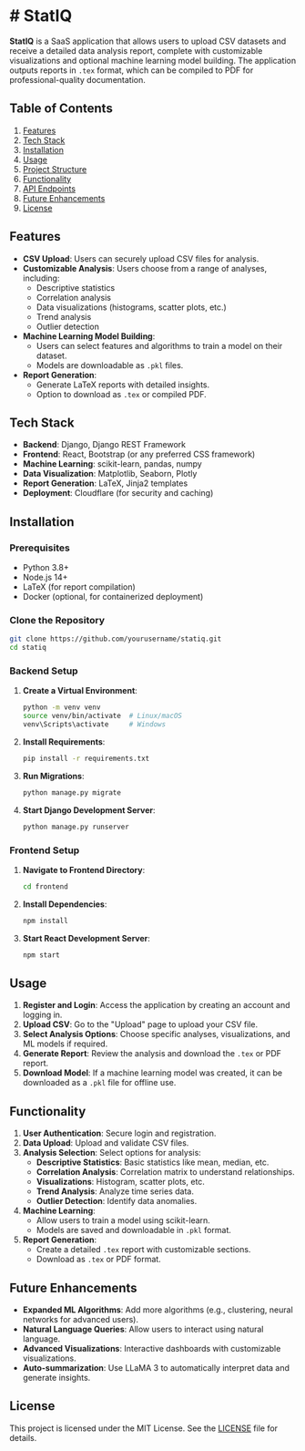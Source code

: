 # # StatIQ

**StatIQ** is a SaaS application that allows users to upload CSV datasets and receive a detailed data analysis report, complete with customizable visualizations and optional machine learning model building. The application outputs reports in `.tex` format, which can be compiled to PDF for professional-quality documentation.

## Table of Contents

1. [Features](#features)
2. [Tech Stack](#tech-stack)
3. [Installation](#installation)
4. [Usage](#usage)
5. [Project Structure](#project-structure)
6. [Functionality](#functionality)
7. [API Endpoints](#api-endpoints)
8. [Future Enhancements](#future-enhancements)
9. [License](#license)

## Features

- **CSV Upload**: Users can securely upload CSV files for analysis.
- **Customizable Analysis**: Users choose from a range of analyses, including:
  - Descriptive statistics
  - Correlation analysis
  - Data visualizations (histograms, scatter plots, etc.)
  - Trend analysis
  - Outlier detection
- **Machine Learning Model Building**:
  - Users can select features and algorithms to train a model on their dataset.
  - Models are downloadable as `.pkl` files.
- **Report Generation**:
  - Generate LaTeX reports with detailed insights.
  - Option to download as `.tex` or compiled PDF.
  
## Tech Stack

- **Backend**: Django, Django REST Framework
- **Frontend**: React, Bootstrap (or any preferred CSS framework)
- **Machine Learning**: scikit-learn, pandas, numpy
- **Data Visualization**: Matplotlib, Seaborn, Plotly
- **Report Generation**: LaTeX, Jinja2 templates
- **Deployment**: Cloudflare (for security and caching)

## Installation

### Prerequisites
- Python 3.8+
- Node.js 14+
- LaTeX (for report compilation)
- Docker (optional, for containerized deployment)

### Clone the Repository
```bash
git clone https://github.com/yourusername/statiq.git
cd statiq
```

### Backend Setup

1. **Create a Virtual Environment**:
   ```bash
   python -m venv venv
   source venv/bin/activate  # Linux/macOS
   venv\Scripts\activate     # Windows
   ```

2. **Install Requirements**:
   ```bash
   pip install -r requirements.txt
   ```

3. **Run Migrations**:
   ```bash
   python manage.py migrate
   ```

4. **Start Django Development Server**:
   ```bash
   python manage.py runserver
   ```

### Frontend Setup

1. **Navigate to Frontend Directory**:
   ```bash
   cd frontend
   ```

2. **Install Dependencies**:
   ```bash
   npm install
   ```

3. **Start React Development Server**:
   ```bash
   npm start
   ```

## Usage

1. **Register and Login**: Access the application by creating an account and logging in.
2. **Upload CSV**: Go to the "Upload" page to upload your CSV file.
3. **Select Analysis Options**: Choose specific analyses, visualizations, and ML models if required.
4. **Generate Report**: Review the analysis and download the `.tex` or PDF report.
5. **Download Model**: If a machine learning model was created, it can be downloaded as a `.pkl` file for offline use.

## Functionality

1. **User Authentication**: Secure login and registration.
2. **Data Upload**: Upload and validate CSV files.
3. **Analysis Selection**: Select options for analysis:
   - **Descriptive Statistics**: Basic statistics like mean, median, etc.
   - **Correlation Analysis**: Correlation matrix to understand relationships.
   - **Visualizations**: Histogram, scatter plots, etc.
   - **Trend Analysis**: Analyze time series data.
   - **Outlier Detection**: Identify data anomalies.
4. **Machine Learning**:
   - Allow users to train a model using scikit-learn.
   - Models are saved and downloadable in `.pkl` format.
5. **Report Generation**:
   - Create a detailed `.tex` report with customizable sections.
   - Download as `.tex` or PDF format.


## Future Enhancements

- **Expanded ML Algorithms**: Add more algorithms (e.g., clustering, neural networks for advanced users).
- **Natural Language Queries**: Allow users to interact using natural language.
- **Advanced Visualizations**: Interactive dashboards with customizable visualizations.
- **Auto-summarization**: Use LLaMA 3 to automatically interpret data and generate insights.

## License

This project is licensed under the MIT License. See the [LICENSE](LICENSE) file for details.

